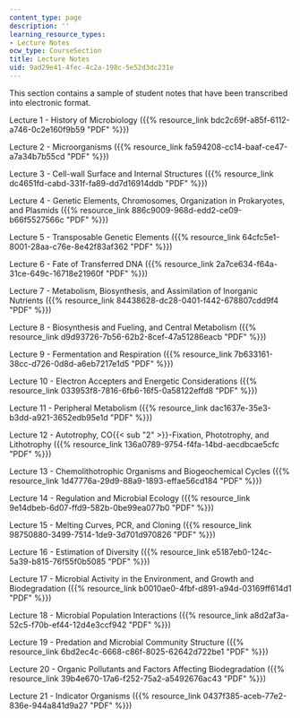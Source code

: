 ```yaml
---
content_type: page
description: ''
learning_resource_types:
- Lecture Notes
ocw_type: CourseSection
title: Lecture Notes
uid: 9ad29e41-4fec-4c2a-198c-5e52d3dc231e
---
```


This section contains a sample of student notes that have been transcribed into electronic format.

Lecture 1 - History of Microbiology ({{% resource_link bdc2c69f-a85f-6112-a746-0c2e160f9b59 "PDF" %}})

Lecture 2 - Microorganisms ({{% resource_link fa594208-cc14-baaf-ce47-a7a34b7b55cd "PDF" %}})

Lecture 3 - Cell-wall Surface and Internal Structures ({{% resource_link dc4651fd-cabd-331f-fa89-dd7d16914ddb "PDF" %}})

Lecture 4 - Genetic Elements, Chromosomes, Organization in Prokaryotes, and Plasmids ({{% resource_link 886c9009-968d-edd2-ce09-b66f5527566c "PDF" %}})

Lecture 5 - Transposable Genetic Elements ({{% resource_link 64cfc5e1-8001-28aa-c76e-8e42f83af362 "PDF" %}})

Lecture 6 - Fate of Transferred DNA ({{% resource_link 2a7ce634-f64a-31ce-649c-16718e21960f "PDF" %}})

Lecture 7 - Metabolism, Biosynthesis, and Assimilation of Inorganic Nutrients ({{% resource_link 84438628-dc28-0401-f442-678807cdd9f4 "PDF" %}})

Lecture 8 - Biosynthesis and Fueling, and Central Metabolism ({{% resource_link d9d93726-7b56-62b2-8cef-47a51286eacb "PDF" %}})

Lecture 9 - Fermentation and Respiration ({{% resource_link 7b633161-38cc-d726-0d8d-a6eb7217e1d5 "PDF" %}})

Lecture 10 - Electron Accepters and Energetic Considerations ({{% resource_link 033953f8-7816-6fb6-16f5-0a58122effd8 "PDF" %}})

Lecture 11 - Peripheral Metabolism ({{% resource_link dac1637e-35e3-b3dd-a921-3652edb95e1d "PDF" %}})

Lecture 12 - Autotrophy, CO{{< sub "2" >}}\-Fixation, Phototrophy, and Lithotrophy ({{% resource_link 136a0789-9754-f4fa-14bd-aecdbcae5cfc "PDF" %}})

Lecture 13 - Chemolithotrophic Organisms and Biogeochemical Cycles ({{% resource_link 1d47776a-29d9-88a9-1893-effae56cd184 "PDF" %}})

Lecture 14 - Regulation and Microbial Ecology ({{% resource_link 9e14dbeb-6d07-ffd9-582b-0be99ea077b0 "PDF" %}})

Lecture 15 - Melting Curves, PCR, and Cloning ({{% resource_link 98750880-3499-7514-1de9-3d701d970826 "PDF" %}})

Lecture 16 - Estimation of Diversity ({{% resource_link e5187eb0-124c-5a39-b815-76f55f0b5085 "PDF" %}})

Lecture 17 - Microbial Activity in the Environment, and Growth and Biodegradation ({{% resource_link b0010ae0-4fbf-d891-a94d-03169ff614d1 "PDF" %}})

Lecture 18 - Microbial Population Interactions ({{% resource_link a8d2af3a-52c5-f70b-ef44-12d4e3ccf942 "PDF" %}})

Lecture 19 - Predation and Microbial Community Structure ({{% resource_link 6bd2ec4c-6668-c86f-8025-62642d722be1 "PDF" %}})

Lecture 20 - Organic Pollutants and Factors Affecting Biodegradation ({{% resource_link 39b4e670-17a6-f252-75a2-a5492676ac43 "PDF" %}})

Lecture 21 - Indicator Organisms ({{% resource_link 0437f385-aceb-77e2-836e-944a841d9a27 "PDF" %}})